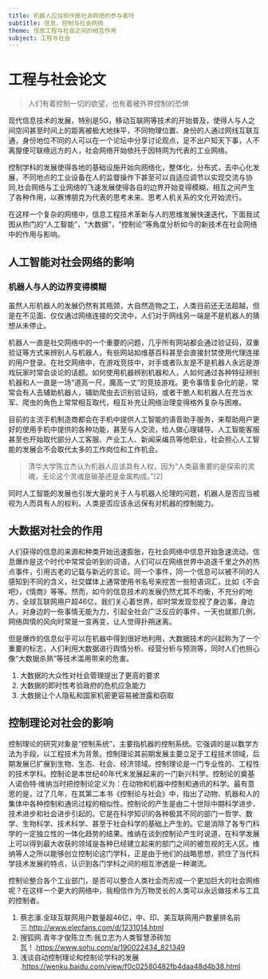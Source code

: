 ```yaml
---
title: 机器人应当视作是社会网络的参与者吗
subtitle: 信息、控制与社会网络
theme: 信息工程与社会之间的相互作用
subject: 工程与社会
---
```


# 工程与社会论文

> 人们有着控制一切的欲望，也有着被外界控制的恐惧

现代信息技术的发展，特别是5G，移动互联网等技术的开始普及，使得人与人之间空间甚至时间上的距离被极大地抹平，不同物理位置、身份的人通过网线互联互通，身份地位不同的人可以在一个论坛中分享讨论观点，足不出户知天下事，人不离屋便可联络远方的人，社会网络开始依托于因特网为代表的工业网络。

控制学科的发展使得各地的基础设施开始向网络化，整体化，分布式，去中心化发展，不同地点的工业设备在人的监督操作下甚至可以自适应调节以实现交流与协同,社会网络与工业网络的飞速发展使得各自的边界开始变得模糊，相互之间产生了各种作用，以赛博朋克为代表的思考未来、思考人机关系的文化开始流行。

在这样一个复杂的网络中，信息工程技术革新与人的思维发展快速迭代，下面我试图从热门的“人工智能”，“大数据”，“控制论”等角度分析如今的新技术在社会网络中的作用与影响。

## 人工智能对社会网络的影响

### 机器人与人的边界变得模糊

虽然人形机器人的发展仍然有其瓶颈，大自然造物之工，人类目前还无法超越，但是在不见面、仅仅通过网络连接的交流中，人们对于网线另一端是不是机器人的猜想从未停止。

机器人一直是社交网络中的一个重要的问题，几乎所有网站都会通过验证码，双重验证等方式来辨别人与机器人，有些网站如维基百科甚至会直接封禁使用代理连接的用户登录。在社交网络中，在游戏竞技中，对手或者队友是不是机器人永远是游戏玩家时常会谈论的话题。如何使用机器辨别机器和人，人如何通过各种特征辨别机器和人一直是一场“道高一尺，魔高一丈”的竞技游戏。更令事情复杂化的是，常常会有人去辅助机器人，辅助爬虫去识别验证码，或者干脆人和机器人在充当水军、爬虫的角色上常常相互取代，相互补充让网络治理变得格外复杂与困难。

目前的主流手机制造商都会在手机中提供人工智能的语音助手服务，来帮助用户更好的使用手机中提供的各种功能，甚至与人交流，给人做心理辅导。人工智能客服甚至也开始取代部分人工客服、产业工人、新闻采编员等他职业，社会担心人工智能的发展会不会取代太多的工作岗位和工作机会。

> 清华大学陈立杰认为机器人应该具有人权，因为“人类最重要的是探索的灵魂，无论这个灵魂是碳基还是金属构成。”[2]

同时人工智能的发展也引发大量的关于人与机器人伦理的问题，机器人是否应当被视为人而具有人的权利，人类是否应该永远保有对机器的控制能力。

## 大数据对社会的作用

人们获得的信息的来源和种类开始迅速膨胀，在社会网络中信息开始急速流动，信息爆炸是这个时代中常常会听到的词语，人们可以在网络世界中追逐千里之外的热点事件，引用古老的记载与新近的言论。同一个事件，同一个信息可以被不同的人感知到不同的含义，社交媒体上通常使用书名号来挖苦一些短语词汇，比如《不会吧》，《情商》等等。然而，如今的信息技术的发展仍然尤其不均衡，不充分的地方，全球互联网用户超46亿，我们关心着世界，却时常发现忽视了身边事，身边人，对身边的一些事情无能为力，引起全社会广泛反应的事件，一天也就那几例，网络舆情的风向时常是一变再变，让人觉得扑朔迷离。

但是爆炸的信息似乎可以在机器中得到很好地利用，大数据技术的兴起称为了一个重要的标志，人们利用大数据进行舆情分析、经营分析与预测等，同时人们也担心像“大数据杀熟”等技术滥用带来的危害。

1. 大数据的大众性对社会管理提出了更高的要求
2. 大数据的即时性考验政府的危机应急能力
3. 大数据让个人隐私和国家机密更容易被泄露和窃取

## 控制理论对社会的影响

控制理论的研究对象是“控制系统”，主要指机器的控制系统。它强调的是以数学方法为手段，以工程技术为背景。控制理论其前期发展主要立足于工程技术领域，后期发展已扩展到生物、生态、社会、经济领域。控制理论是一门专业性的、工程性的技术学科。控制论是本世纪40年代末发展起来的一门新兴科学。控制论的奠基人诺伯特·维纳当时把控制论定义为：在动物和机器中控制和通讯的科学。最有意思的是，过了几年，在其第二本书《控制论与社会》中，指出了动物、机器和人的集体中各种控制和通讯过程的相似性。控制论的产生是由二十世际中期科学进步、技术进步和社会进步引起的。它是在科学知识的各种极其不同的部门一哲学、数学、生物科学、技术科学、甚至于社会科学的基础上产生的。它是消除了各专门科学的一定独立性的一体化趋势的结果。维纳在谈到控制论产生时说道，在科学发展上可以得到最大收获的领域是各种已经建立起来的部门之间的被忽视的无人区。维纳等人之所以能够创立控制论这门学科，正是由于他们的战略思想，抓住了当代科学技术发展的特点，认识到各门学科之间的相互渗透是一种潮流。

控制论整合各个工业部门，是否可以整合人类社会而形成一个更加巨大的社会网络呢？在这样一个更大的网络中，我相信作为万物灵长的人类可以永远做技术与工具的控制者。

1. 蔡志濠.全球互联网用户数量超46亿，中、印、美互联网用户数量排名前三.<http://www.elecfans.com/d/1231014.html>
2. 搜狐网.青年才俊陈立杰:我立志为人类智慧添砖加瓦！.<https://www.sohu.com/a/190022434_821349>
3. 浅谈自动控制理论和控制论学科的发展 .<https://wenku.baidu.com/view/f0c02580482fb4daa48d4b38.html>


